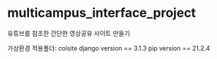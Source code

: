 # multicampus_interface_project
유튜브를 참조한 간단한 영상공유 사이트 만들기

가상환경 적용폴더: colsite
django version == 3.1.3
pip version == 21.2.4
